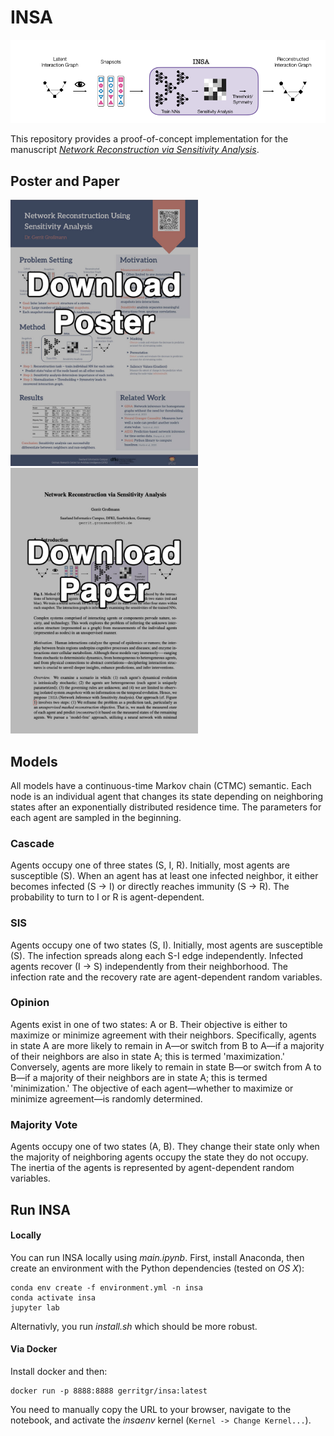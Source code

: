 # INSA

![alt text](overview.png "Overview")

This repository provides a proof-of-concept implementation for the manuscript _[Network Reconstruction via Sensitivity Analysis](https://github.com/gerritgr/Insa/blob/b1e937da1811af52319ba0f3bc0e53862e891228/manuscript.pdf)_.

## Poster and Paper
[<img src="downloadposter.jpg" width="300"/>](poster.pdf) &nbsp; [<img src="downloadpaper.jpg" width="300"/>](manuscript.pdf)


## Models
All models have a continuous-time Markov chain (CTMC) semantic. Each node is an individual agent that changes its state depending on neighboring states after an exponentially distributed residence time. The parameters for each agent are sampled in the beginning.

### Cascade
Agents occupy one of three states (S, I, R). Initially, most agents are susceptible (S). When an agent has at least one infected neighbor, it either becomes infected (S -> I) or directly reaches immunity (S -> R). The probability to turn to I or R is agent-dependent.

### SIS
Agents occupy one of two states (S, I). Initially, most agents are susceptible (S). The infection spreads along each S-I edge independently. Infected agents recover (I -> S) independently from their neighborhood. The infection rate and the recovery rate are agent-dependent random variables.

### Opinion
Agents exist in one of two states: A or B. Their objective is either to maximize or minimize agreement with their neighbors. Specifically, agents in state A are more likely to remain in A—or switch from B to A—if a majority of their neighbors are also in state A; this is termed 'maximization.' Conversely, agents are more likely to remain in state B—or switch from A to B—if a majority of their neighbors are in state A; this is termed 'minimization.' The objective of each agent—whether to maximize or minimize agreement—is randomly determined.

### Majority Vote
Agents occupy one of two states (A, B). They change their state only when the majority of neighboring agents occupy the state they do not occupy. The inertia of the agents is represented by agent-dependent random variables.

## Run INSA

#### Locally

You can run INSA locally using _main.ipynb_. First, install Anaconda, then create an environment with the Python dependencies (tested on _OS X_):

```console
conda env create -f environment.yml -n insa
conda activate insa
jupyter lab
```
Alternativly, you run _install.sh_ which should be more robust. 

#### Via Docker

Install docker and then:
```console
docker run -p 8888:8888 gerritgr/insa:latest
```
You need to manually copy the URL to your browser, navigate to the notebook, and activate the _insaenv_ kernel (`Kernel -> Change Kernel...`). 
